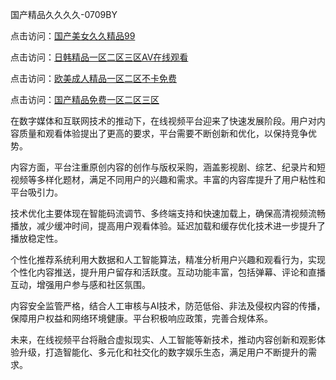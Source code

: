 国产精品久久久久-0709BY

点击访问：<a href="https://heiliaoxqkkct.pages.dev">国产美女久久精品99</a>

点击访问：<a href="https://heiliao2dmwwy.pages.dev">日韩精品一区二区三区AV在线观看</a>

点击访问：<a href="https://heiliaowzu4ur.pages.dev">欧美成人精品一区二区不卡免费</a>

点击访问：<a href="https://heiliaoga6s9v.pages.dev">国产精品免费一区二区三区</a>

在数字媒体和互联网技术的推动下，在线视频平台迎来了快速发展阶段。用户对内容质量和观看体验提出了更高的要求，平台需要不断创新和优化，以保持竞争优势。

内容方面，平台注重原创内容的创作与版权采购，涵盖影视剧、综艺、纪录片和短视频等多样化题材，满足不同用户的兴趣和需求。丰富的内容库提升了用户粘性和平台吸引力。

技术优化主要体现在智能码流调节、多终端支持和快速加载上，确保高清视频流畅播放，减少缓冲时间，提高用户观看体验。延迟加载和缓存优化技术进一步提升了播放稳定性。

个性化推荐系统利用大数据和人工智能算法，精准分析用户兴趣和观看行为，实现个性化内容推送，提升用户留存和活跃度。互动功能丰富，包括弹幕、评论和直播互动，增强用户参与感和社区氛围。

内容安全监管严格，结合人工审核与AI技术，防范低俗、非法及侵权内容的传播，保障用户权益和网络环境健康。平台积极响应政策，完善合规体系。

未来，在线视频平台将融合虚拟现实、人工智能等新技术，推动内容创新和观影体验升级，打造智能化、多元化和社交化的数字娱乐生态，满足用户不断提升的需求。

<span style="display:none;">[Canonical link]( https://github.com/yueyue220112/362740 ）</span>
